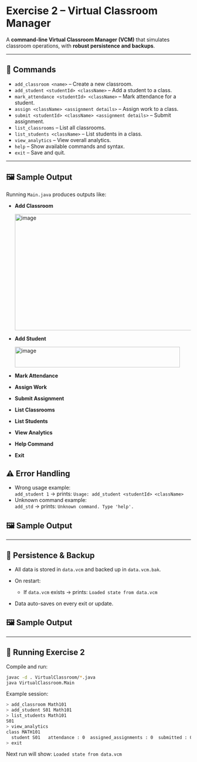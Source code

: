 # Exercise 2 – Virtual Classroom Manager

A **command-line Virtual Classroom Manager (VCM)** that simulates classroom operations, with **robust persistence and backups**.

---

## 📌 Commands

- `add_classroom <name>` – Create a new classroom.  
- `add_student <studentId> <className>` – Add a student to a class.  
- `mark_attendance <studentId> <className>` – Mark attendance for a student.  
- `assign <className> <assignment details>` – Assign work to a class.  
- `submit <studentId> <className> <assignment details>` – Submit assignment.  
- `list_classrooms` – List all classrooms.  
- `list_students <className>` – List students in a class.  
- `view_analytics` – View overall analytics.  
- `help` – Show available commands and syntax.  
- `exit` – Save and quit.

---

## 🖼️ Sample Output
Running `Main.java` produces outputs like:

- **Add Classroom**

  <img width="500" height="317" alt="image" src="https://github.com/user-attachments/assets/2c1096f4-8117-4aa2-a440-557f7edcbfad" />


- **Add Student**

  <img width="450" height="56" alt="image" src="https://github.com/user-attachments/assets/9d74ad89-2433-45c8-9ae1-5230147626b1" />

 

- **Mark Attendance**  
  

- **Assign Work**  
 

- **Submit Assignment**  
  

- **List Classrooms**  
  

- **List Students**  
  

- **View Analytics**  
  

- **Help Command**  
  

- **Exit**  
  

## ⚠️ Error Handling
- Wrong usage example:  
  `add_student 1` → prints: `Usage: add_student <studentId> <className>`  
- Unknown command example:  
  `add_std` → prints: `Unknown command. Type 'help'.`

## 🖼️ Sample Output



---

## 💾 Persistence & Backup
- All data is stored in `data.vcm` and backed up in `data.vcm.bak`.  
- On restart:  
  - If `data.vcm` exists → prints: `Loaded state from data.vcm`  
  
- Data auto-saves on every exit or update.

## 🖼️ Sample Output



---

## 🚀 Running Exercise 2

Compile and run:

```bash
javac -d . VirtualClassroom/*.java
java VirtualClassroom.Main
```

Example session:

```bash
> add_classroom Math101
> add_student S01 Math101
> list_students Math101
S01
> view_analytics
class MATH101
  student S01   attendance : 0  assigned_assignments : 0  submitted : 0 
> exit
```
Next run will show: `Loaded state from data.vcm`
